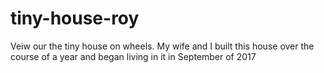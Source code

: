# tiny-house-roy

Veiw our the tiny house on wheels. My wife and I built this house over the course of a year and began living in it in September of 2017
